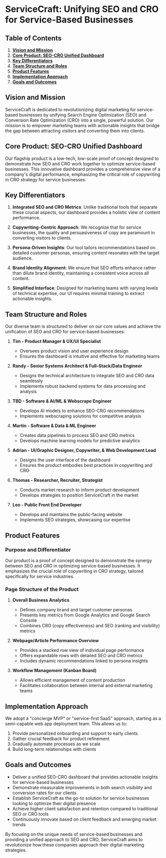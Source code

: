 # ServiceCraft: Unifying SEO and CRO for Service-Based Businesses

## Table of Contents

1. [**Vision and Mission**](#vision-and-mission)
2. [**Core Product: SEO-CRO Unified Dashboard**](#core-product-seo-cro-unified-dashboard)
3. [**Key Differentiators**](#key-differentiators)
4. [**Team Structure and Roles**](#team-structure-and-roles)
5. [**Product Features**](#product-features)
6. [**Implementation Approach**](#implementation-approach)
7. [**Goals and Outcomes**](#goals-and-outcomes)

## Vision and Mission

ServiceCraft is dedicated to revolutionizing digital marketing for service-based businesses by unifying Search Engine Optimization (SEO) and Conversion Rate Optimization (CRO) into a single, powerful solution. Our mission is to empower marketing teams with actionable insights that bridge the gap between attracting visitors and converting them into clients.

## Core Product: SEO-CRO Unified Dashboard

Our flagship product is a low-tech, low-scale proof of concept designed to demonstrate how SEO and CRO work together to optimize service-based businesses. This innovative dashboard provides a comprehensive view of a company's digital performance, emphasizing the critical role of copywriting in CRO strategy for service businesses.

## Key Differentiators

1. **Integrated SEO and CRO Metrics**: Unlike traditional tools that separate these crucial aspects, our dashboard provides a holistic view of content performance.

2. **Copywriting-Centric Approach**: We recognize that for service businesses, the quality and persuasiveness of copy are paramount in converting visitors to clients.

3. **Persona-Driven Insights**: Our tool tailors recommendations based on detailed customer personas, ensuring content resonates with the target audience.

4. **Brand Identity Alignment**: We ensure that SEO efforts enhance rather than dilute brand identity, maintaining a consistent voice across all content.

5. **Simplified Interface**: Designed for marketing teams with varying levels of technical expertise, our UI requires minimal training to extract actionable insights.

## Team Structure and Roles

Our diverse team is structured to deliver on our core values and achieve the unification of SEO and CRO for service-based businesses:

1. **Tim - Product Manager & UX/UI Specialist**
   - Oversees product vision and user experience design
   - Ensures the dashboard is intuitive and effective for marketing teams

2. **Randy - Senior Systems Architect & Full-Stack/Data Engineer**
   - Designs the technical architecture to integrate SEO and CRO data seamlessly
   - Implements robust backend systems for data processing and analysis

3. **TBD - Software & AI/ML & Webscrape Engineer**
   - Develops AI models to enhance SEO-CRO recommendations
   - Implements webscraping solutions for competitive analysis

4. **Martin - Software & Data & ML Engineer**
   - Creates data pipelines to process SEO and CRO metrics
   - Develops machine learning models for predictive analytics

5. **Adrian - UI/Graphic Designer, Copywriter, & Web Development Lead**
   - Designs the user interface of the dashboard
   - Ensures the product embodies best practices in copywriting and CRO

6. **Thomas - Researcher, Recruiter, Strategist**
   - Conducts market research to inform product development
   - Develops strategies to position ServiceCraft in the market

7. **Leo - Public Front End Developer**
   - Develops and maintains the public-facing website
   - Implements SEO strategies, showcasing our expertise

## Product Features

### Purpose and Differentiator
Our product is a proof of concept designed to demonstrate the synergy between SEO and CRO in optimizing service-based businesses. It emphasizes the crucial role of copywriting in CRO strategy, tailored specifically for service industries.

### Page Structure of the Product

1. **Overall Business Analytics**
   - Defines company brand and target customer personas
   - Presents key metrics from Google Analytics and Google Search Console
   - Combines CRO (copy effectiveness) and SEO (ranking and visibility) metrics

2. **Webpage/Article Performance Overview**
   - Provides a stacked row view of individual page performance
   - Offers expandable rows with detailed SEO and CRO metrics
   - Includes dynamic recommendations linked to persona insights

3. **Workflow Management (Kanban Board)**
   - Allows efficient management of content production
   - Facilitates collaboration between internal and external marketing teams

## Implementation Approach

We adopt a "concierge MVP" or "service-first SaaS" approach, starting as a semi-capable web app deployment team. This allows us to:

1. Provide personalized onboarding and support to early clients
2. Gather crucial feedback for product refinement
3. Gradually automate processes as we scale
4. Build long-term relationships with clients

## Goals and Outcomes

- Deliver a unified SEO-CRO dashboard that provides actionable insights for service-based businesses
- Demonstrate measurable improvements in both search visibility and conversion rates for our clients
- Establish ServiceCraft as the go-to solution for service businesses looking to optimize their digital presence
- Achieve higher client satisfaction and retention compared to traditional SEO or CRO tools
- Continuously innovate based on client feedback and emerging market trends

By focusing on the unique needs of service-based businesses and providing a unified approach to SEO and CRO, ServiceCraft aims to revolutionize how these companies approach their digital marketing strategies.